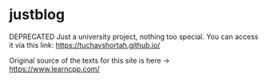 # justblog
DEPRECATED
Just a university project, nothing too special.
You can access it via this link: https://tuchavshortah.github.io/

Original source of the texts for this site is here -> https://www.learncpp.com/
